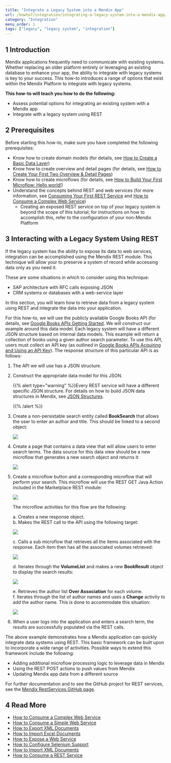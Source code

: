 ```yaml
---
title: "Integrate a Legacy System into a Mendix App"
url: /howto7/integration/integrating-a-legacy-system-into-a-mendix-app/
category: "Integration"
menu_order: 1
tags: ["legacy", "legacy system", "integration"]
---
```


## 1 Introduction

Mendix applications frequently need to communicate with existing systems. Whether replacing an older platform entirely or leveraging an existing database to enhance your app, the ability to integrate with legacy systems is key to your success. This how-to introduces a range of options that exist within the Mendix Platform to integrate with legacy systems.

**This how-to will teach you how to do the following:**

* Assess potential options for integrating an existing system with a Mendix app
* Integrate with a legacy system using REST

## 2 Prerequisites

Before starting this how-to, make sure you have completed the following prerequisites:

* Know how to create domain models (for details, see [How to Create a Basic Data Layer](/howto7/data-models/create-a-basic-data-layer/))
* Know how to create overview and detail pages (for details, see [How to Create Your First Two Overview & Detail Pages](/howto7/front-end/create-your-first-two-overview-and-detail-pages/))
* Know how to create microflows (for details, see [How to Build Your First Microflow: Hello world!](/howto7/logic-business-rules/create-your-first-microflow-hello-world/))
* Understand the concepts behind REST and web services (for more information, see [Consuming Your First REST Service](http://www.mendix.com/blog/consuming-first-rest-service/) and [How to Consume a Complex Web Service](/howto7/integration/consume-a-complex-web-service/))
    * Creating an exposed REST service on top of your legacy system is beyond the scope of this tutorial; for instructions on how to accomplish this, refer to the configuration of your non-Mendix Platform

## 3 Interacting with a Legacy System Using REST

If the legacy system has the ability to expose its data to web services, integration can be accomplished using the Mendix REST module. This technique will allow your to preserve a system of record while accessing data only as you need it.

These are some situations in which to consider using this technique:

* SAP architecture with RFC calls exposing JSON
* CRM systems or databases with a web-service layer

In this section, you will learn how to retrieve data from a legacy system using REST and integrate the data into your application.

For this how-to, we will use the publicly available Google Books API (for details, see [Google Books APIs Getting Started](https://developers.google.com/books/docs/v1/getting_started). We will construct our example around this data model. Each legacy system will have a different JSON structure based on internal data models. This example will return a collection of books using a given author search parameter. To use this API, users must collect an API key (as outlined in [Google Books APIs Acquiring and Using an API Key](https://developers.google.com/books/docs/v1/using?csw=1#APIKey)). The response structure of this particular API is as follows:

1. The API we will use has a JSON structure.
2.  Construct the appropriate data model for this JSON.

    {{% alert type="warning" %}}Every REST service will have a different specific JSON structure. For details on how to build JSON data structures in Mendix, see [JSON Structures](/refguide7/json-structures/).

    {{% /alert %}}
3. Create a non-persistable search entity called **BookSearch** that allows the user to enter an author and title. This should be linked to a second object:

    ![](/attachments/howto7/integration/integrating-a-legacy-system-into-a-mendix-app/18582034.png)

4. Create a page that contains a data view that will allow users to enter search terms. The data source for this data view should be a new microflow that generates a new search object and returns it:

    ![](/attachments/howto7/integration/integrating-a-legacy-system-into-a-mendix-app/18582041.png)

5. Create a microflow button and a corresponding microflow that will perform your search. This microflow will use the REST GET Java Action included in the Marketplace REST module:

    ![](/attachments/howto7/integration/integrating-a-legacy-system-into-a-mendix-app/18582030.png)

    The microflow activities for this flow are the following:

    a. Creates a new response object.<br>
    b. Makes the REST call to the API using the following target:<br>

    ![](/attachments/howto7/integration/integrating-a-legacy-system-into-a-mendix-app/18582035.png)<br>

    c. Calls a sub microflow that retrieves all the items associated with the response. Each item then has all the associated volumes retrieved:

    ![](/attachments/howto7/integration/integrating-a-legacy-system-into-a-mendix-app/18582031.png)<br>

    d. Iterates through the **VolumeList** and makes a new **BookResult** object to display the search results:

    ![](/attachments/howto7/integration/integrating-a-legacy-system-into-a-mendix-app/18582037.png)<br>

    e. Retrieves the author list **Over Association** for each volume. <br>
    f. Iterates through the list of author names and uses a **Change** activity to add the author name. This is done to accommodate this situation:

    ![](/attachments/howto7/integration/integrating-a-legacy-system-into-a-mendix-app/18582036.png)

6. When a user logs into the application and enters a search term, the results are successfully populated via the REST calls.

The above example demonstrates how a Mendix application can quickly integrate data systems using REST. This basic framework can be built upon to incorporate a wide range of activities. Possible ways to extend this framework include the following: 

* Adding additional microflow processing logic to leverage data in Mendix
* Using the REST POST actions to push values from Mendix
* Updating Mendix app data from a different source

For further documentation and to see the GitHub project for REST services, see the [Mendix RestServices GitHub page](https://github.com/mendix/RestServices).

## 4 Read More

* [How to Consume a Complex Web Service](/howto7/integration/consume-a-complex-web-service/)
* [How to Consume a Simple Web Service](/howto7/integration/consume-a-simple-web-service/)
* [How to Export XML Documents](/howto7/integration/export-xml-documents/)
* [How to Import Excel Documents](/howto7/integration/importing-excel-documents/)
* [How to Expose a Web Service](/howto7/integration/expose-a-web-service/)
* [How to Configure Selenium Support](/howto7/integration/selenium-support/)
* [How to Import XML Documents](/howto7/integration/importing-xml-documents/)
* [How to Consume a REST Service](/howto7/integration/consume-a-rest-service/)
